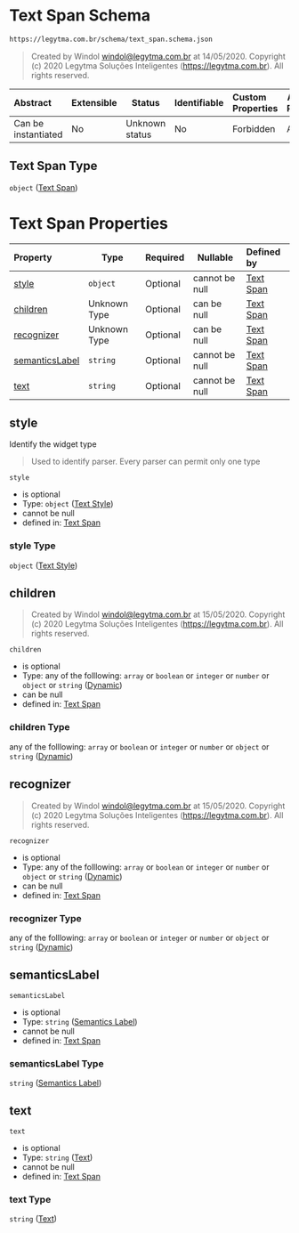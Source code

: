# Text Span Schema

```txt
https://legytma.com.br/schema/text_span.schema.json
```




> Created by Windol [windol@legytma.com.br](mailto:windol@legytma.com.br) at 14/05/2020.
> Copyright (c) 2020 Legytma Soluções Inteligentes (<https://legytma.com.br>). All rights reserved.
>

| Abstract            | Extensible | Status         | Identifiable | Custom Properties | Additional Properties | Access Restrictions | Defined In                                                                      |
| :------------------ | ---------- | -------------- | ------------ | :---------------- | --------------------- | ------------------- | ------------------------------------------------------------------------------- |
| Can be instantiated | No         | Unknown status | No           | Forbidden         | Allowed               | none                | [text_span.schema.json](../schema/text_span.schema.json "open original schema") |

## Text Span Type

`object` ([Text Span](text_span.md))

# Text Span Properties

| Property                          | Type         | Required | Nullable       | Defined by                                                                                                                                 |
| :-------------------------------- | ------------ | -------- | -------------- | :----------------------------------------------------------------------------------------------------------------------------------------- |
| [style](#style)                   | `object`     | Optional | cannot be null | [Text Span](chip_theme_data-properties-text-style-1.md "https&#x3A;//legytma.com.br/schema/text_style.schema.json#/properties/style")      |
| [children](#children)             | Unknown Type | Optional | can be null    | [Text Span](bottom_app_bar_theme-properties-dynamic.md "https&#x3A;//legytma.com.br/schema/dynamic.schema.json#/properties/children")      |
| [recognizer](#recognizer)         | Unknown Type | Optional | can be null    | [Text Span](bottom_app_bar_theme-properties-dynamic.md "https&#x3A;//legytma.com.br/schema/dynamic.schema.json#/properties/recognizer")    |
| [semanticsLabel](#semanticsLabel) | `string`     | Optional | cannot be null | [Text Span](text_span-properties-semantics-label.md "https&#x3A;//legytma.com.br/schema/text_span.schema.json#/properties/semanticsLabel") |
| [text](#text)                     | `string`     | Optional | cannot be null | [Text Span](text_span-properties-text.md "https&#x3A;//legytma.com.br/schema/text_span.schema.json#/properties/text")                      |

## style

Identify the widget type


> Used to identify parser. Every parser can permit only one type
>

`style`

-   is optional
-   Type: `object` ([Text Style](chip_theme_data-properties-text-style-1.md))
-   cannot be null
-   defined in: [Text Span](chip_theme_data-properties-text-style-1.md "https&#x3A;//legytma.com.br/schema/text_style.schema.json#/properties/style")

### style Type

`object` ([Text Style](chip_theme_data-properties-text-style-1.md))

## children




> Created by Windol [windol@legytma.com.br](mailto:windol@legytma.com.br) at 15/05/2020.
> Copyright (c) 2020 Legytma Soluções Inteligentes (<https://legytma.com.br>). All rights reserved.
>

`children`

-   is optional
-   Type: any of the folllowing: `array` or `boolean` or `integer` or `number` or `object` or `string` ([Dynamic](bottom_app_bar_theme-properties-dynamic.md))
-   can be null
-   defined in: [Text Span](bottom_app_bar_theme-properties-dynamic.md "https&#x3A;//legytma.com.br/schema/dynamic.schema.json#/properties/children")

### children Type

any of the folllowing: `array` or `boolean` or `integer` or `number` or `object` or `string` ([Dynamic](bottom_app_bar_theme-properties-dynamic.md))

## recognizer




> Created by Windol [windol@legytma.com.br](mailto:windol@legytma.com.br) at 15/05/2020.
> Copyright (c) 2020 Legytma Soluções Inteligentes (<https://legytma.com.br>). All rights reserved.
>

`recognizer`

-   is optional
-   Type: any of the folllowing: `array` or `boolean` or `integer` or `number` or `object` or `string` ([Dynamic](bottom_app_bar_theme-properties-dynamic.md))
-   can be null
-   defined in: [Text Span](bottom_app_bar_theme-properties-dynamic.md "https&#x3A;//legytma.com.br/schema/dynamic.schema.json#/properties/recognizer")

### recognizer Type

any of the folllowing: `array` or `boolean` or `integer` or `number` or `object` or `string` ([Dynamic](bottom_app_bar_theme-properties-dynamic.md))

## semanticsLabel




`semanticsLabel`

-   is optional
-   Type: `string` ([Semantics Label](text_span-properties-semantics-label.md))
-   cannot be null
-   defined in: [Text Span](text_span-properties-semantics-label.md "https&#x3A;//legytma.com.br/schema/text_span.schema.json#/properties/semanticsLabel")

### semanticsLabel Type

`string` ([Semantics Label](text_span-properties-semantics-label.md))

## text




`text`

-   is optional
-   Type: `string` ([Text](text_span-properties-text.md))
-   cannot be null
-   defined in: [Text Span](text_span-properties-text.md "https&#x3A;//legytma.com.br/schema/text_span.schema.json#/properties/text")

### text Type

`string` ([Text](text_span-properties-text.md))
